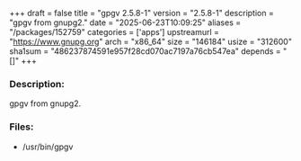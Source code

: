 +++
draft = false
title = "gpgv 2.5.8-1"
version = "2.5.8-1"
description = "gpgv from gnupg2."
date = "2025-06-23T10:09:25"
aliases = "/packages/152759"
categories = ['apps']
upstreamurl = "https://www.gnupg.org"
arch = "x86_64"
size = "146184"
usize = "312600"
sha1sum = "486237874591e957f28cd070ac7197a76cb547ea"
depends = "[]"
+++
### Description: 
gpgv from gnupg2.

### Files: 
* /usr/bin/gpgv
